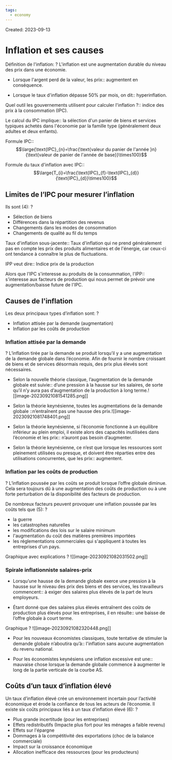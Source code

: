 ```yaml
---
tags:
  - economy
---
```

Created: 2023-09-13

# Inflation et ses causes

Définition de l'inflation:
?
L'inflation est une augmentation durable du niveau des prix dans une économie.
<!--SR:!2024-02-13,73,190-->

- Lorsque l'argent perd de la valeur, les prix:: augmentent en conséquence.
<!--SR:!2023-12-31,68,250-->
- Lorsque le taux d'inflation dépasse 50% par mois, on dit:: hyperinflation.
<!--SR:!2024-01-22,94,290-->

Quel outil les gouvernements utilisent pour calculer l'inflation ?:: indice des prix à la consommation (IPC).
<!--SR:!2024-04-07,124,250-->

Le calcul du IPC implique:: la sélection d'un panier de biens et services typiques achetés dans l'économie par la famille type (généralement deux adultes et deux enfants).
<!--SR:!2024-03-29,104,210-->

Formule IPC::$$\large{\text{IPC}_{n}=\frac{\text{valeur du panier de l'année }n}{\text{valeur de panier de l'année de base}}\times100}$$
<!--SR:!2023-12-24,64,250-->

Formule du taux d'inflation avec IPC::$$\large{T_{i}=\frac{\text{IPC}_{f}-\text{IPC}_{d}}{\text{IPC}_{d}}\times100}$$
<!--SR:!2023-12-27,65,250-->

## Limites de l’IPC pour mesurer l’inflation
Ils sont (4):
?
- Sélection de biens
- Différences dans la répartition des revenus
- Changements dans les modes de consommation
- Changements de qualité au fil du temps
<!--SR:!2023-12-25,6,130-->

Taux d'inflation sous-jacente:: Taux d'inflation qui ne prend généralement pas en compte les prix des produits alimentaires et de l'énergie, car ceux-ci ont tendance à connaître le plus de fluctuations.
<!--SR:!2024-01-06,69,263-->

IPP veut dire:: Indice prix de la production
<!--SR:!2023-12-29,69,263-->

Alors que l'IPC s'interesse au produits de la consummation, l'IPP:: s'interesse aux facteurs de production qui nous permet de prévoir une augmentation/baisse future de l'IPC.
<!--SR:!2024-02-27,82,203-->

## Causes de l'inflation
Les deux principaux types d’inflation sont:
?
- Inflation attisée par la demande (augmentation)
- Inflation par les coûts de production
<!--SR:!2024-02-20,82,223-->

### Inflation attisée par la demande
?
L’inflation tirée par la demande se produit lorsqu’il y a une augmentation de la demande globale dans l’économie. Afin de fournir le nombre croissant de biens et de services désormais requis, des prix plus élevés sont nécessaires.
<!--SR:!2024-01-16,69,243-->

- Selon la nouvelle théorie classique, l’augmentation de la demande globale est suivie:: d’une pression à la hausse sur les salaires, de sorte qu’il n’y aura pas d’augmentation de la production à long terme.![[image-20230921081541285.png]]
<!--SR:!2024-01-28,64,203-->
- Selon la théorie keynésienne, toutes les augmentations de la demande globale ::n’entraînent pas une hausse des prix.![[image-20230921081748401.png]]
<!--SR:!2024-02-29,96,243-->


- Selon la théorie keynésienne, si l’économie fonctionne à un équilibre inférieur au plein emploi, il existe alors des capacités inutilisées dans l’économie et les prix:: n’auront pas besoin d’augmenter.
<!--SR:!2024-04-15,131,263-->
- Selon la théorie keynésienne, ce n’est que lorsque les ressources sont pleinement utilisées ou presque, et doivent être réparties entre des utilisations concurrentes, que les prix:: augmentent.
<!--SR:!2024-04-10,128,263-->

### Inflation par les coûts de production
?
L’inflation poussée par les coûts se produit lorsque l’offre globale diminue. Cela sera toujours dû à une augmentation des coûts de production ou à une forte perturbation de la disponibilité des facteurs de production.
<!--SR:!2024-01-16,39,223-->

De nombreux facteurs peuvent provoquer une inflation poussée par les coûts tels que (5):
?
- la guerre
- les catastrophes naturelles
- les modifications des lois sur le salaire minimum
- l'augmentation du coût des matières premières importées
- les réglementations commerciales qui s'appliquent à toutes les entreprises d'un pays.
<!--SR:!2024-01-03,34,183-->

Graphique avec explications
?
![[image-20230921082031502.png]]
<!--SR:!2024-01-14,31,203-->

### Spirale inflationniste salaires-prix
- Lorsqu’une hausse de la demande globale exerce une pression à la hausse sur le niveau des prix des biens et des services, les travailleurs commencent:: à exiger des salaires plus élevés de la part de leurs employeurs.
<!--SR:!2024-03-14,109,263-->
- Étant donné que des salaires plus élevés entraînent des coûts de production plus élevés pour les entreprises, il en résulte:: une baisse de l’offre globale à court terme.
<!--SR:!2024-02-20,91,243-->

Graphique
?
![[image-20230921082320448.png]]
<!--SR:!2024-01-08,65,243-->

- Pour les nouveaux économistes classiques, toute tentative de stimuler la demande globale n’aboutira qu’à:: l'inflation sans aucune augmentation du revenu national.
<!--SR:!2024-03-10,88,203-->
- Pour les économistes keynésiens une inflation excessive est une:: mauvaise chose lorsque la demande globale commence à augmenter le long de la partie verticale de la courbe AS.
<!--SR:!2024-02-25,94,243-->

## Coûts d’un taux d’inflation élevé
Un taux d’inflation élevé crée un environnement incertain pour l’activité économique et érode la confiance de tous les acteurs de l’économie. Il existe six coûts principaux liés à un taux d’inflation élevé (6):
?
- Plus grande incertitude (pour les entreprises)
- Effets redistributifs (Impacte plus fort pour les ménages a faible revenu)
- Effets sur l'épargne
- Dommages à la compétitivité des exportations (choc de la balance commerciale)
- Impact sur la croissance économique
- Allocation inefficace des ressources (pour les producteurs)
<!--SR:!2023-12-28,11,130-->

